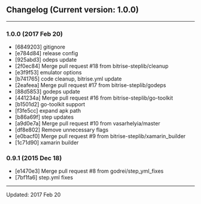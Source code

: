 ## Changelog (Current version: 1.0.0)

-----------------

### 1.0.0 (2017 Feb 20)

* [6849203] gitignore
* [e784d84] release config
* [925abd3] odeps update
* [2f0ec84] Merge pull request #18 from bitrise-steplib/cleanup
* [e3f9f53] emulator options
* [b741765] code cleanup, bitrise.yml update
* [2eafeea] Merge pull request #17 from bitrise-steplib/godeps
* [88d5853] godeps update
* [441234a] Merge pull request #16 from bitrise-steplib/go-toolkit
* [b1501d2] go-toolkit support
* [f3fe5cc] expand apk path
* [b86a69f] step updates
* [a9d0e7a] Merge pull request #10 from vasarhelyia/master
* [df8e802] Remove unnecessary flags
* [e0bacf0] Merge pull request #9 from bitrise-steplib/xamarin_builder
* [1c71d90] xamarin builder

### 0.9.1 (2015 Dec 18)

* [e1470e3] Merge pull request #8 from godrei/step_yml_fixes
* [7bf1fa6] step.yml fixes

-----------------

Updated: 2017 Feb 20